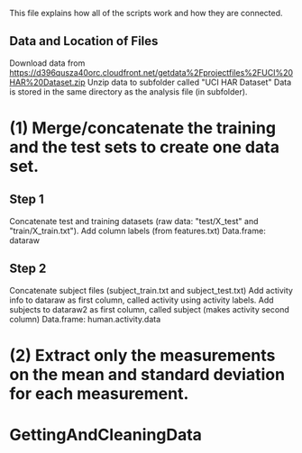 This file explains how all of the scripts work and how they are connected.  

## Data and Location of Files
Download data from https://d396qusza40orc.cloudfront.net/getdata%2Fprojectfiles%2FUCI%20HAR%20Dataset.zip
Unzip data to subfolder called "UCI HAR Dataset"
Data is stored in the same directory as the analysis file (in subfolder).

# (1) Merge/concatenate the training and the test sets to create one data set.
## Step 1
Concatenate test and training datasets (raw data: "test/X_test" and "train/X_train.txt"). 
Add column labels (from features.txt)
Data.frame: dataraw

## Step 2
Concatenate subject files (subject_train.txt and subject_test.txt)
Add activity info to dataraw as first column, called activity using activity labels.
Add subjects to dataraw2 as first column, called subject (makes activity second column)
Data.frame: human.activity.data

# (2) Extract only the measurements on the mean and standard deviation for each measurement.

# GettingAndCleaningData
